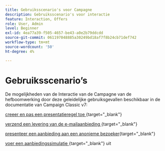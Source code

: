 ```yaml
---
title: Gebruiksscenario's voor Campagne
description: Gebruiksscenario's voor interactie
feature: Interaction, Offers
role: User, Admin
level: Beginner
exl-id: 4ea77a39-f505-4657-be43-a0e2b79ddcdd
source-git-commit: 061197048885a30249bd18af7f8b24cb71def742
workflow-type: tm+mt
source-wordcount: '50'
ht-degree: 4%

---
```


# Gebruiksscenario’s

De mogelijkheden van de Interactie van de Campagne van de hefboomwerking door deze geleidelijke gebruiksgevallen beschikbaar in de documentatie van Campaign Classic v7:

[&#x200B; creeer en pas een presentatieregel toe &#x200B;](https://experienceleague.adobe.com/docs/campaign-classic/using/managing-offers/case-study/presentation-rules.html?lang=nl-NL){target="_blank"}

[&#x200B; verzend een levering van de e-mailaanbieding &#x200B;](https://experienceleague.adobe.com/docs/campaign-classic/using/managing-offers/case-study/offers-on-an-outbound-channel.html?lang=nl-NL){target="_blank"}

[&#x200B; presenteer een aanbieding aan een anonieme bezoeker &#x200B;](https://experienceleague.adobe.com/docs/campaign-classic/using/managing-offers/case-study/offers-on-an-outbound-channel.html?lang=nl-NL){target="_blank"}

[&#x200B; voer een aanbiedingssimulatie &#x200B;](https://experienceleague.adobe.com/docs/campaign-classic/using/managing-offers/case-study/offers-on-an-outbound-channel.html?lang=nl-NL){target="_blank"} uit
